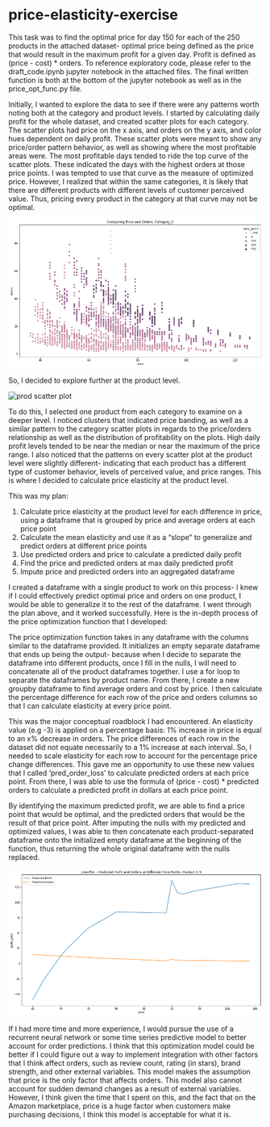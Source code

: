 # price-elasticity-exercise

This task was to find the optimal price for day 150 for each of the 250 products in the attached dataset- optimal price being defined as the price that would result in the maximum profit for a given day. Profit is defined as (price - cost) * orders. To reference exploratory code, please refer to the draft_code.ipynb jupyter notebook in the attached files. The final written function is both at the bottom of the jupyter notebook as well as in the price_opt_func.py file.

Initially, I wanted to explore the data to see if there were any patterns worth noting both at the category and product levels. I started by calculating daily profit for the whole dataset, and created scatter plots for each category. The scatter plots had price on the x axis, and orders on the y axis, and color hues dependent on daily profit. These scatter plots were meant to show any price/order pattern behavior, as well as showing where the most profitable areas were. The most profitable days tended to ride the top curve of the scatter plots. These indicated the days with the highest orders at those price points. I was tempted to use that curve as the measure of optimized price. However, I realized that within the same categories, it is likely that there are different products with different levels of customer perceived value. Thus, pricing every product in the category at that curve may not be 
optimal. 

![category scatter plot](https://github.com/linjoshua882/price-elasticity-exercise/blob/main/assets/scatter_price_orders_cat0.png)

So, I decided to explore further at the product level.

![prod scatter plot]('./assets/scatter_prod_cat_2.png')

To do this, I selected one product from each category to examine on a deeper level. I noticed clusters that indicated price banding, as well as a similar pattern to the category scatter plots in regards to the price/orders relationship as well as the distribution of profitability on the plots. High daily profit levels tended to be near the median or near the maximum of the price range. I also noticed that the patterns on every scatter plot at the product level were slightly different- indicating that each product has a different type of customer behavior, levels of perceived value, and price ranges. This is where I decided to calculate price elasticity at the product level.

This was my plan:
1. Calculate price elasticity at the product level for each difference in price, using a
dataframe that is grouped by price and average orders at each price point
2. Calculate the mean elasticity and use it as a “slope” to generalize and predict orders at
different price points
3. Use predicted orders and price to calculate a predicted daily profit
4. Find the price and predicted orders at max daily predicted profit
5. Impute price and predicted orders into an aggregated dataframe

I created a dataframe with a single product to work on this process- I knew if I could effectively predict optimal price and orders on one product, I would be able to generalize it to the rest of the dataframe. I went through the plan above, and it worked successfully.
Here is the in-depth process of the price optimization function that I developed:

The price optimization function takes in any dataframe with the columns similar to the dataframe provided. It initializes an empty separate dataframe that ends up being the output- because when I decide to separate the dataframe into different products, once I fill in the nulls, I will need to concatenate all of the product dataframes together. I use a for loop to separate the dataframes by product name. From there, I create a new groupby dataframe to find average orders and cost by price. I then calculate the percentage difference for each row of the price and orders columns so that I can calculate elasticity at every price point.

This was the major conceptual roadblock I had encountered. An elasticity value (e.g -3) is applied on a percentage basis: 1% increase in price is equal to an x% decrease in orders. The price differences of each row in the dataset did not equate necessarily to a 1% increase at each interval. So, I needed to scale elasticity for each row to account for the percentage price change differences. This gave me an opportunity to use these new values that I called ‘pred_order_loss’ to calculate predicted orders at each price point. From there, I was able to use the formula of (price - cost) * predicted orders to calculate a predicted profit in dollars at each price point.

By identifying the maximum predicted profit, we are able to find a price point that would be optimal, and the predicted orders that would be the result of that price point. After imputing the nulls with my predicted and optimized values, I was able to then concatenate each product-separated dataframe onto the initialized empty dataframe at the beginning of the function, thus returning the whole original dataframe with the nulls replaced.

![predicted profit and orders by price elasticity](https://github.com/linjoshua882/price-elasticity-exercise/blob/main/assets/line_pred_profit_pred_orders.png)

If I had more time and more experience, I would pursue the use of a recurrent neural network or some time series predictive model to better account for order predictions. I think that this optimization model could be better if I could figure out a way to implement integration with other factors that I think affect orders, such as review count, rating (in stars), brand strength, and other external variables. This model makes the assumption that price is the only factor that affects orders. This model also cannot account for sudden demand changes as a result of external variables. However, I think given the time that I spent on this, and the fact that on the Amazon marketplace, price is a huge factor when customers make purchasing decisions, I think this model is acceptable for what it is.
